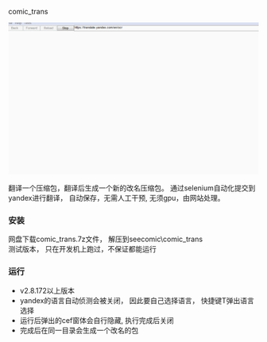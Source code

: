 comic_trans

![image](../pics/rpa_yandex.gif)<br>

翻译一个压缩包，翻译后生成一个新的改名压缩包。
通过selenium自动化提交到yandex进行翻译， 自动保存，无需人工干预, 无须gpu，由网站处理。

### 安装
网盘下载comic_trans.7z文件， 解压到seecomic\comic_trans<br>
测试版本， 只在开发机上跑过，不保证都能运行

### 运行
 - v2.8.172以上版本
 - yandex的语言自动侦测会被关闭， 因此要自己选择语言， 快捷键T弹出语言选择
 - 运行后弹出的cef窗体会自行隐藏, 执行完成后关闭
 - 完成后在同一目录会生成一个改名的包
